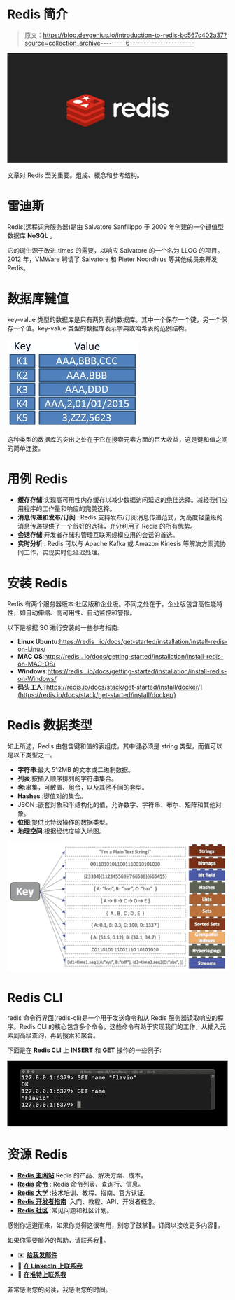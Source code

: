 # Redis 简介

> 原文：<https://blog.devgenius.io/introduction-to-redis-bc567c402a37?source=collection_archive---------6----------------------->

![](img/db6321aa177ce59c590bb604b311bcd3.png)

文章对 Redis 至关重要。组成、概念和参考结构。

# 雷迪斯

Redis(远程词典服务器)是由 Salvatore Sanfilippo 于 2009 年创建的一个键值型数据库 **NoSQL** 。

它的诞生源于改进 times 的需要，以响应 Salvatore 的一个名为 LLOG 的项目。2012 年，VMWare 聘请了 Salvatore 和 Pieter Noordhius 等其他成员来开发 Redis。

# 数据库键值

key-value 类型的数据库是只有两列表的数据库。其中一个保存一个键，另一个保存一个值。key-value 类型的数据库表示字典或哈希表的范例结构。

![](img/68b977238909c901382c433fbe3ebbd4.png)

这种类型的数据库的突出之处在于它在搜索元素方面的巨大收益，这是键和值之间的简单连接。

# 用例 Redis

*   **缓存存储**:实现高可用性内存缓存以减少数据访问延迟的绝佳选择。减轻我们应用程序的工作量和响应的完美选择。
*   **消息传递和发布/订阅** : Redis 支持发布/订阅消息传递范式，为高度轻量级的消息传递提供了一个很好的选择，充分利用了 Redis 的所有优势。
*   **会话存储**:开发者存储和管理互联网规模应用的会话的首选。
*   **实时分析** : Redis 可以与 Apache Kafka 或 Amazon Kinesis 等解决方案流协同工作，实现实时低延迟处理。

# 安装 Redis

Redis 有两个服务器版本:社区版和企业版。不同之处在于，企业版包含高性能特性，如自动伸缩、高可用性、自动监控和警报。

以下是根据 SO 进行安装的一些参考指南:

*   **Linux Ubuntu**:[https://redis . io/docs/get-started/installation/install-redis-on-Linux/](https://redis.io/docs/getting-started/installation/install-redis-on-linux/)
*   **MAC OS**:[https://redis . io/docs/getting-started/installation/install-redis-on-MAC-OS/](https://redis.io/docs/getting-started/installation/install-redis-on-mac-os/)
*   **Windows**:[https://redis . io/docs/getting-started/installation/install-redis-on-Windows/](https://redis.io/docs/getting-started/installation/install-redis-on-windows/)
*   **码头工人**:[https://redis.io/docs/stack/get-started/install/docker/](https://redis.io/docs/stack/get-started/install/docker/)

# Redis 数据类型

如上所述，Redis 由包含键和值的表组成，其中键必须是 string 类型，而值可以是以下类型之一。

*   **字符串**:最大 512MB 的文本或二进制数据。
*   **列表**:按插入顺序排列的字符串集合。
*   **套**:串集，可散置、组合，以及其他不同的套型。
*   **Hashes** :键值对的集合。
*   JSON :嵌套对象和半结构化的值，允许数字、字符串、布尔、矩阵和其他对象。
*   **位图**:提供比特级操作的数据类型。
*   **地理空间**:根据经纬度输入地图。

![](img/f4f0c0d919c0353eff2db1e7e6ffe10b.png)

# Redis CLI

redis 命令行界面(redis-cli)是一个用于发送命令和从 Redis 服务器读取响应的程序。Redis CLI 的核心包含多个命令，这些命令有助于实现我们的工作，从插入元素到高级查询，再到搜索和聚合。

下面是在 **Redis CLI** 上 **INSERT** 和 **GET** 操作的一些例子:

![](img/54bad601093c58721523b4c72051baef.png)

# 资源 Redis

*   [**Redis 主网站**](https://redis.io/):Redis 的产品、解决方案、成本。
*   [**Redis 命令**](https://redis.io/commands/) : Redis 命令列表、查询行、信息。
*   [**Redis 大学**](https://university.redis.com/certification/) :技术培训、教程、指南、官方认证。
*   [**Redis 开发者指南**](https://developer.redis.com/) :入门、教程、API、开发者概念。
*   [**Redis 社区**](https://medium.com/r?url=https%3A%2F%2Fredis.io%2Fcommunity%2F) :常见问题和社区计划。

感谢你远道而来，如果你觉得这很有用，别忘了鼓掌👏。订阅以接收更多内容🔔。

如果你需要额外的帮助，请联系我🤠。

*   ✉️ [**给我发邮件**](mailto:dcortes.net@gmail.com)
*   🤝 [**在 LinkedIn 上联系我**](https://www.linkedin.com/in/dcortesnet/)
*   📮 [**在推特上联系我**](https://twitter.com/dcortes_net)

非常感谢您的阅读，我感谢您的时间。